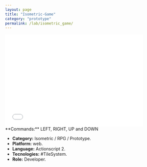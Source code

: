 ```yaml
---
layout: page
title: "Isometric-Game"
category: "prototype"
permalink: /lab/isometric_game/
---
```


<iframe class="flashtime" src="{{site.baseurl}}/others/swfs/isometric_game.swf" height="300" width="450" frameborder="0" scrolling="no" noresize="noresize"></iframe>
**Commands:** LEFT, RIGHT, UP and DOWN

+ **Category:** Isometric / RPG / Prototype.
+ **Platform:** web.
+ **Language:** Actionscript 2.
+ **Tecnologies:** #TileSystem.
+ **Role:** Developer.